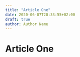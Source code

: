 ```yaml
---
title: "Article One"
date: 2020-06-07T20:33:55+02:00
draft: true
author: Author Name
---
```


# Article One